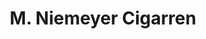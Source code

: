 ---
title: "M. Niemeyer Cigarren"
url: /hamburg/m-niemeyer-cigarren-lange-reihe/
shop: Spirituosen
---